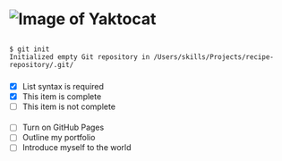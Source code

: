 # ![Image of Yaktocat](https://octodex.github.com/images/yaktocat.png)
## 
```
$ git init
Initialized empty Git repository in /Users/skills/Projects/recipe-repository/.git/
```
###
- [x] List syntax is required
- [x] This item is complete
- [ ] This item is not complete
####
- [ ] Turn on GitHub Pages
- [ ] Outline my portfolio
- [ ] Introduce myself to the world
#####
######
